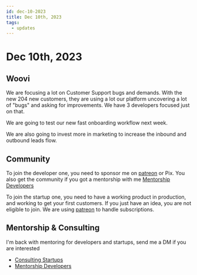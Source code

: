 ```yaml
---
id: dec-10-2023
title: Dec 10th, 2023
tags:
  - updates
---
```


# Dec 10th, 2023

## Woovi

We are focusing a lot on Customer Support bugs and demands.
With the new 204 new customers, they are using a lot our platform uncovering a lot of "bugs" and asking for improvements.
We have 3 developers focused just on that.

We are going to test our new fast onboarding workflow next week.

We are also going to invest more in marketing to increase the inbound and outbound leads flow.

## Community

To join the developer one, you need to sponsor me on [patreon](https://www.patreon.com/sibelius) or Pix.
You also get the community if you got a mentorship with me [Mentorship Developers](../../paid-mentorship-developers.mdx)

To join the startup one, you need to have a working product in production, and working to get your first customers.
If you just have an idea, you are not eligible to join.
We are using [patreon](https://patreon.com/LeanHackers) to handle subscriptions.

## Mentorship & Consulting

I'm back with mentoring for developers and startups, send me a DM if you are interested

- [Consulting Startups](../../paid-consulting-startups.mdx)
- [Mentorship Developers](../../paid-mentorship-developers.mdx)
